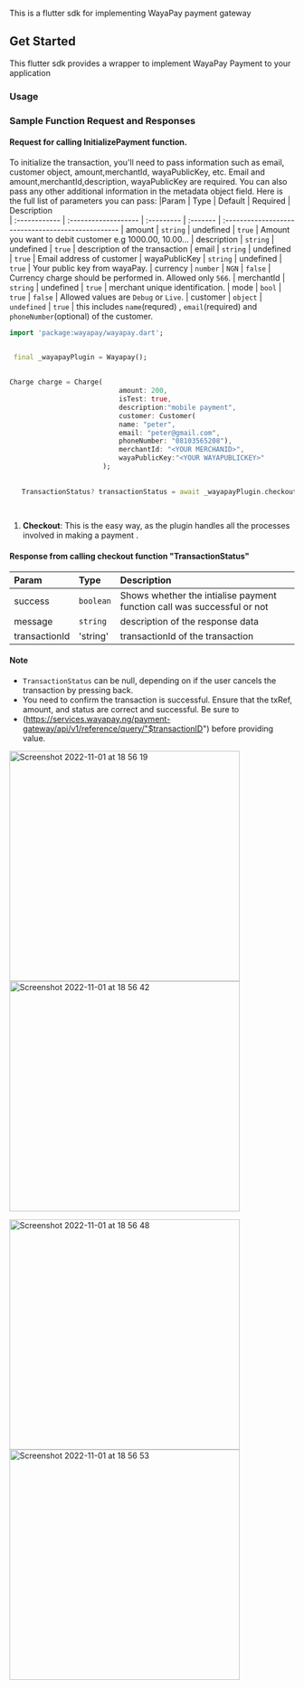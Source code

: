 This is a flutter sdk for implementing WayaPay payment gateway

## Get Started

This flutter sdk provides a wrapper to implement WayaPay Payment to your application
### Usage



### Sample Function Request and Responses

#### Request for calling InitializePayment function.

To initialize the transaction, you'll need to pass information such as email, customer object, amount,merchantId, wayaPublicKey, etc. Email and amount,merchantId,description, wayaPublicKey are required. You can also pass any other additional information in the metadata object field. Here is the full list of parameters you can pass:
|Param       | Type                 | Default    | Required | Description                      
| :------------ | :------------------- | :--------- | :------- | :-------------------------------------------------
| amount	| `string`			   | undefined      | `true`  | Amount you want to debit customer e.g 1000.00, 10.00...
| description      | `string`             | undefined   | `true`  | description of the transaction
| email | `string`             | undefined       | `true`  | Email address of customer
| wayaPublicKey       | `string`        | undefined | `true`  | Your public key from wayaPay.
| currency      | `number`  |  `NGN`    | `false`   | Currency charge should be performed in. Allowed only `566`.
| merchantId      | `string`  |  undefined    | `true`   | merchant unique identification.
| mode      | `bool`  |  `true`    | `false`   | Allowed values are `Debug` or `Live`.
| customer      | `object`  |  `undefined`    | `true`   | this includes `name`(requred) , `email`(required) and `phoneNumber`(optional) of the customer.


 ```dart
 import 'package:wayapay/wayapay.dart';
 
 
  final _wayapayPlugin = Wayapay();
  
  
 Charge charge = Charge(
                            amount: 200,
                            isTest: true,
                            description:"mobile payment",
                            customer: Customer(
                            name: "peter", 
                            email: "peter@gmail.com", 
                            phoneNumber: "08103565208"),
                            merchantId: "<YOUR MERCHANID>",
                            wayaPublicKey:"<YOUR WAYAPUBLICKEY>"
                        );
                        
                        
    TransactionStatus? transactionStatus = await _wayapayPlugin.checkout(context,charge);
    
    
 ```
 
 1.  **Checkout**: This is the easy way, as the plugin handles all the
    processes involved in making a payment .
    
                        
                        
#### Response from calling checkout function "TransactionStatus"
|Param       | Type                 | Description                      
| :------------ | :------------------- | :-------------------------------------------------
| success	| `boolean`			 | Shows whether the intialise payment function call was successful or not
| message | `string`  | description of the response data
| transactionId | 'string'| transactionId of the transaction

#### Note

- `TransactionStatus` can be null, depending on if the user cancels the transaction by pressing back.
- You need to confirm the transaction is successful. Ensure that the txRef, amount, and status are correct and successful. Be sure to 
- (https://services.wayapay.ng/payment-gateway/api/v1/reference/query/"$transactionID") before providing value.

<p>
    <img width="407" alt="Screenshot 2022-11-01 at 18 56 19" src="https://user-images.githubusercontent.com/65232750/199304339-2a540c4a-d2cc-40e3-8e47-8703cd79f938.png">
 <img width="407" alt="Screenshot 2022-11-01 at 18 56 42" src="https://user-images.githubusercontent.com/65232750/199304383-70444813-0334-4d9c-a9e4-bba801e93c05.png">
</p>


<p>
<img width="407" alt="Screenshot 2022-11-01 at 18 56 48" src="https://user-images.githubusercontent.com/65232750/199304413-ad9806d6-adec-45e0-a4db-9dd3af89bd17.png">
<img width="407" alt="Screenshot 2022-11-01 at 18 56 53" src="https://user-images.githubusercontent.com/65232750/199304434-09fdf7d6-f9c7-42cd-af10-8b6e2de69517.png">
 </p>
